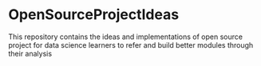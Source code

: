 # OpenSourceProjectIdeas
This repository contains the ideas and implementations of open source project for data science learners to refer and build better modules through their analysis
